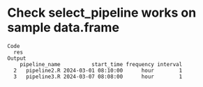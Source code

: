 # Check select_pipeline works on sample data.frame

    Code
      res
    Output
        pipeline_name          start_time frequency interval
      2   pipeline2.R 2024-03-01 08:10:00      hour        1
      3   pipeline3.R 2024-03-07 08:08:00      hour        1

